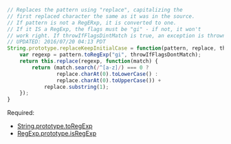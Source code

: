 
```js
// Replaces the pattern using "replace", capitalizing the
// first replaced character the same as it was in the source.
// If pattern is not a RegERxp, it is converted to one.
// If it IS a RegExp, the flags must be "gi" - if not, it won't
// work right. If throwIfFlagsDintMatch is true, an exception is thrown.
// UPDATED: 2016/07/20 04:13 PDT
String.prototype.replaceKeepInitialCase = function(pattern, replace, throwIfFlagsDontMatch) {
	var regexp = pattern.toRegExp("gi", throwIfFlagsDontMatch);
	return this.replace(regexp, function(match) {
		return (match.search(/^[a-z]/) === 0 ?
				replace.charAt(0).toLowerCase() :
				replace.charAt(0).toUpperCase()) +
			replace.substring(1);
	});
}
```

Required:
* [String.prototype.toRegExp](String.prototype.toRegExp.md)
* [RegExp.prototype.isRegExp](RegExp.prototype.isRegExp.md)